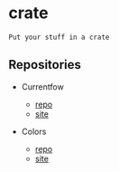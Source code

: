 # crate
`Put your stuff in a crate`



## Repositories

- Currentfow
  - [repo](https://github.com/robertleroy/currentflow/tree/master)
  - [site](https://robertleroy.github.io/currentflow/)
  
- Colors
  - [repo](https://github.com/robertleroy/colors/tree/master)
  - [site](https://robertleroy.github.io/colors/)
